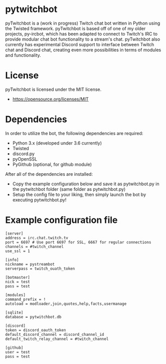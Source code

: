 # pytwitchbot
pyTwitchbot is a (work in progress) Twitch chat bot written in Python using the Twisted framework. pyTwitchbot is based off of one of my older projects, py-ircbot, 
which has been adapted to connect to Twitch's IRC to provide modular chat bot functionality to a stream's chat. pyTwitchbot also currently has experimental Discord support to interface between Twitch chat and Discord chat, 
creating even more possibilities in terms of modules and functionality.

# License
pyTwitchbot is licensed under the MIT license.
- https://opensource.org/licenses/MIT

# Dependencies
In order to utilize the bot, the following dependencies are required:

- Python 3.x (developed under 3.6 currently)
- Twisted
- discord.py
- pyOpenSSL
- PyGithub (optional, for github module)

After all of the dependencies are installed:
- Copy the example configuration below and save it as pytwitchbot.py in the pytwitchbot folder (same folder as pytwitchbot.py)
- Setup the config file to your liking, then simply launch the bot by executing pytwitchbot.py!

# Example configuration file

```
[server]
address = irc.chat.twitch.tv
port = 6697 # Use port 6697 for SSL, 6667 for regular connections
channels = #twitch_channel
use_ssl = 1

[info]
nickname = pystreambot
serverpass = twitch_ouath_token

[botmaster]
nick = test
pass = test

[modules]
command_prefix = !
autoload = modloader,join,quotes,help,facts,usermanage

[sqlite]
database = pytwitchbot.db

[discord]
token = discord_oauth_token
default_discord_channel = discord_channel_id
default_twitch_relay_channel = #twitch_channel

[github]
user = test
pass = test
```


